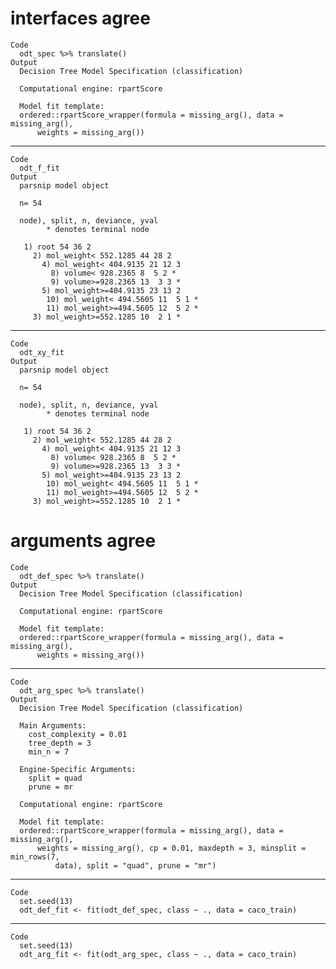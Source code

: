 # interfaces agree

    Code
      odt_spec %>% translate()
    Output
      Decision Tree Model Specification (classification)
      
      Computational engine: rpartScore 
      
      Model fit template:
      ordered::rpartScore_wrapper(formula = missing_arg(), data = missing_arg(), 
          weights = missing_arg())

---

    Code
      odt_f_fit
    Output
      parsnip model object
      
      n= 54 
      
      node), split, n, deviance, yval
            * denotes terminal node
      
       1) root 54 36 2  
         2) mol_weight< 552.1285 44 28 2  
           4) mol_weight< 404.9135 21 12 3  
             8) volume< 928.2365 8  5 2 *
             9) volume>=928.2365 13  3 3 *
           5) mol_weight>=404.9135 23 13 2  
            10) mol_weight< 494.5605 11  5 1 *
            11) mol_weight>=494.5605 12  5 2 *
         3) mol_weight>=552.1285 10  2 1 *

---

    Code
      odt_xy_fit
    Output
      parsnip model object
      
      n= 54 
      
      node), split, n, deviance, yval
            * denotes terminal node
      
       1) root 54 36 2  
         2) mol_weight< 552.1285 44 28 2  
           4) mol_weight< 404.9135 21 12 3  
             8) volume< 928.2365 8  5 2 *
             9) volume>=928.2365 13  3 3 *
           5) mol_weight>=404.9135 23 13 2  
            10) mol_weight< 494.5605 11  5 1 *
            11) mol_weight>=494.5605 12  5 2 *
         3) mol_weight>=552.1285 10  2 1 *

# arguments agree

    Code
      odt_def_spec %>% translate()
    Output
      Decision Tree Model Specification (classification)
      
      Computational engine: rpartScore 
      
      Model fit template:
      ordered::rpartScore_wrapper(formula = missing_arg(), data = missing_arg(), 
          weights = missing_arg())

---

    Code
      odt_arg_spec %>% translate()
    Output
      Decision Tree Model Specification (classification)
      
      Main Arguments:
        cost_complexity = 0.01
        tree_depth = 3
        min_n = 7
      
      Engine-Specific Arguments:
        split = quad
        prune = mr
      
      Computational engine: rpartScore 
      
      Model fit template:
      ordered::rpartScore_wrapper(formula = missing_arg(), data = missing_arg(), 
          weights = missing_arg(), cp = 0.01, maxdepth = 3, minsplit = min_rows(7, 
              data), split = "quad", prune = "mr")

---

    Code
      set.seed(13)
      odt_def_fit <- fit(odt_def_spec, class ~ ., data = caco_train)

---

    Code
      set.seed(13)
      odt_arg_fit <- fit(odt_arg_spec, class ~ ., data = caco_train)


